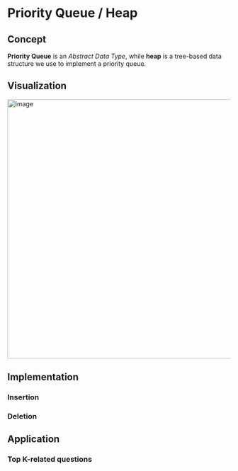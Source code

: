 # Priority Queue / Heap

## Concept
**Priority Queue** is an *Abstract Data Type*, while **heap** is a tree-based data structure we use to implement a priority queue.


## Visualization
<img width="586" alt="image" src="https://github.com/cool4zbl/doodle/assets/4531922/40ab9311-8971-4a93-a667-540492937e01" />


## Implementation

### Insertion

### Deletion


## Application

### Top K-related questions
